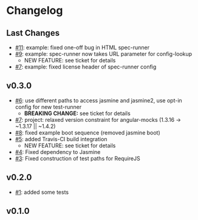 # Changelog

## Last Changes

- [#11](https://github.com/LaxarJS/laxar-testing/issues/11): example: fixed one-off bug in HTML spec-runner
- [#9](https://github.com/LaxarJS/laxar-testing/issues/9): example: spec-runner now takes URL parameter for config-lookup
    + NEW FEATURE: see ticket for details
- [#7](https://github.com/LaxarJS/laxar-testing/issues/7): example: fixed license header of spec-runner config


## v0.3.0

- [#6](https://github.com/LaxarJS/laxar-testing/issues/6): use different paths to access jasmine and jasmine2, use opt-in config for new test-runner
    + **BREAKING CHANGE:** see ticket for details
- [#7](https://github.com/LaxarJS/laxar-testing/issues/7): project: relaxed version constraint for angular-mocks (1.3.16 -> ~1.3.17 || ~1.4.2)
- [#8](https://github.com/LaxarJS/laxar-testing/issues/8): fixed example boot sequence (removed jasmine boot)
- [#5](https://github.com/LaxarJS/laxar-testing/issues/5): added Travis-CI build integration
    + NEW FEATURE: see ticket for details
- [#4](https://github.com/LaxarJS/laxar-testing/issues/4): Fixed dependency to Jasmine
- [#3](https://github.com/LaxarJS/laxar-testing/issues/3): Fixed construction of test paths for RequireJS


## v0.2.0

- [#1](https://github.com/LaxarJS/laxar-testing/issues/1): added some tests


## v0.1.0
